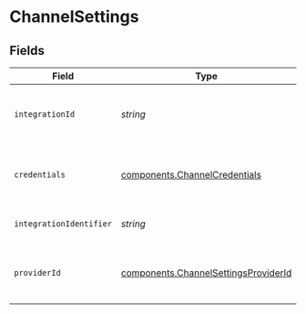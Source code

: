 # ChannelSettings


## Fields

| Field                                                                                        | Type                                                                                         | Required                                                                                     | Description                                                                                  |
| -------------------------------------------------------------------------------------------- | -------------------------------------------------------------------------------------------- | -------------------------------------------------------------------------------------------- | -------------------------------------------------------------------------------------------- |
| `integrationId`                                                                              | *string*                                                                                     | :heavy_check_mark:                                                                           | Id of the integration that is used for this channel                                          |
| `credentials`                                                                                | [components.ChannelCredentials](../../models/components/channelcredentials.md)               | :heavy_check_mark:                                                                           | Credentials payload for the specified provider                                               |
| `integrationIdentifier`                                                                      | *string*                                                                                     | :heavy_minus_sign:                                                                           | The integration identifier                                                                   |
| `providerId`                                                                                 | [components.ChannelSettingsProviderId](../../models/components/channelsettingsproviderid.md) | :heavy_check_mark:                                                                           | The provider identifier for the credentials                                                  |